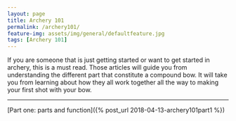 ```yaml
---
layout: page
title: Archery 101
permalink: /archery101/
feature-img: assets/img/general/defaultfeature.jpg
tags: [Archery 101]
---
```


If you are someone that is just getting started or want to get started in archery, this is a must read. Those articles will guide you from understanding the different part that constitute a compound bow. It will take you from learning about how they all work together all the way to making your first shot with your bow.

*****

[Part one: parts and function]({% post_url 2018-04-13-archery101part1 %})
